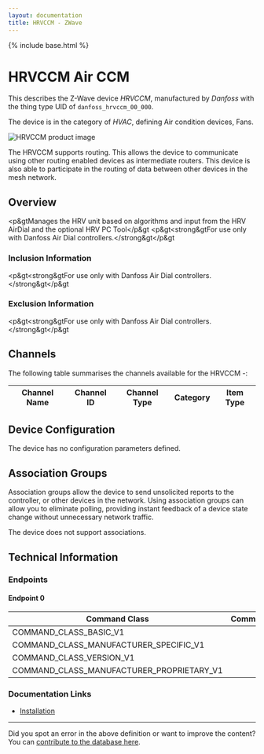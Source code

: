 ```yaml
---
layout: documentation
title: HRVCCM - ZWave
---
```


{% include base.html %}

# HRVCCM Air CCM
This describes the Z-Wave device *HRVCCM*, manufactured by *Danfoss* with the thing type UID of ```danfoss_hrvccm_00_000```.

The device is in the category of *HVAC*, defining Air condition devices, Fans.

![HRVCCM product image](https://opensmarthouse.org/zwavedatabase/166/image/)


The HRVCCM supports routing. This allows the device to communicate using other routing enabled devices as intermediate routers.  This device is also able to participate in the routing of data between other devices in the mesh network.

## Overview

<p&gtManages the HRV unit based on algorithms and input from the HRV AirDial and the optional HRV PC Tool</p&gt <p&gt<strong&gtFor use only with Danfoss Air Dial controllers.</strong&gt</p&gt

### Inclusion Information

<p&gt<strong&gtFor use only with Danfoss Air Dial controllers.</strong&gt</p&gt

### Exclusion Information

<p&gt<strong&gtFor use only with Danfoss Air Dial controllers.</strong&gt</p&gt

## Channels

The following table summarises the channels available for the HRVCCM -:

| Channel Name | Channel ID | Channel Type | Category | Item Type |
|--------------|------------|--------------|----------|-----------|



## Device Configuration

The device has no configuration parameters defined.

## Association Groups

Association groups allow the device to send unsolicited reports to the controller, or other devices in the network. Using association groups can allow you to eliminate polling, providing instant feedback of a device state change without unnecessary network traffic.

The device does not support associations.
## Technical Information

### Endpoints

#### Endpoint 0

| Command Class | Comment |
|---------------|---------|
| COMMAND_CLASS_BASIC_V1| |
| COMMAND_CLASS_MANUFACTURER_SPECIFIC_V1| |
| COMMAND_CLASS_VERSION_V1| |
| COMMAND_CLASS_MANUFACTURER_PROPRIETARY_V1| |

### Documentation Links

* [Installation](https://opensmarthouse.org/zwavedatabase/166/AIR-installation-guide-VIEWA402-hi-res.pdf)

---

Did you spot an error in the above definition or want to improve the content?
You can [contribute to the database here](https://opensmarthouse.org/zwavedatabase/166).
